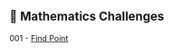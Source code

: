 
## 🎯 Mathematics Challenges

001 - [Find Point](https://github.com/danipishinin/HackerRank/blob/main/mathematics/find-point.md) </br >